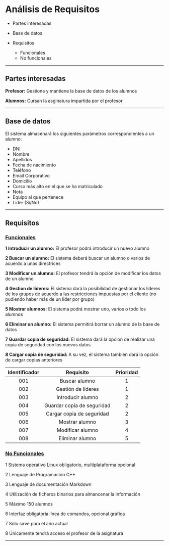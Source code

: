 # Análisis de Requisitos

* Partes interesadas
* Base de datos
* Requisitos

  * Funcionales
  * No funcionales


***

## Partes interesadas

**Profesor:** Gestiona y mantiene la base de datos de los alumnos

**Alumnos:** Cursan la asginatura impartida por el profesor


***

## Base de datos

El sistema almacenará los siguientes parámetros correspondientes a un alumno:
  * DNI
  * Nombre
  * Apellidos
  * Fecha de nacimiento
  * Teléfono
  * Email Corporativo
  * Domicilio
  * Curso más alto en el que se ha matriculado
  * Nota
  * Equipo al que pertenece
  * Líder (Sí/No)


***

## Requisitos

### <ins>Funcionales</ins>

  **1 Introducir un alumno:** El profesor podrá introducir un nuevo alumno
  
  **2 Buscar un alumno:** El sistema deberá buscar un alumno o varios de acuerdo a unas directrices
  
  **3 Modificar un alumno:** El profesor tendrá la opción de modificar los datos de un alumno
 
  **4 Gestion de líderes:** El sistema dará la posibilidad de gestionar los líderes de los grupos de acuerdo a las restricciones impuestas por el cliente (no pudiendo haber más de un líder por grupo)
  
  **5 Mostrar alumnos:** El sistema podrá mostrar uno, varios o todo los alumnos
  
  **6 Eliminar un alumno:** El sistema permitirá borrar un alumno de la base de datos
  
  **7 Guardar copia de seguridad:** El sistema dará la opción de realizar una copia de seguridad con los nuevos datos
  
  **8 Cargar copia de seguridad:** A su vez, el sistema también dará la opción de cargar copias anteriores
 
  
   Identificador | Requisito | Prioridad
   :--:|:--:|:--:
   001|Buscar alumno|1
   002|Gestión de líderes|1
   003|Introducir alumno|2
   004|Guardar copia de seguridad|2
   005|Cargar copia de seguridad|2
   006|Mostrar alumno|3
   007|Modificar alumno|4
   008|Eliminar alumno|5
 
 
### <ins>No Funcionales</ins>

  1 Sistema operativo Linux obligatorio, multiplataforma opcional
  
  2 Lenguaje de Programación C++
  
  3 Lenguaje de documentación Markdown
  
  4 Utilización de ficheros binarios para almancenar la información
  
  5 Máximo 150 alumnos
  
  6 Interfaz obligatoria línea de comandos, opcional gráfica
  
  7 Sólo sirve para el año actual
  
  8 Únicamente tendrá acceso el profesor de la asignatura
  

***

